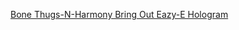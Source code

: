 ---
layout: post
wordpress_id: 1644
wordpress_url: http://noesbueno.com/archives/1644
date: '2013-09-12 18:30:10 -0500'
date_gmt: '2013-09-12 23:30:10 -0500'
body: |
  <p><a href="http://blog.turntablelab.com/prince-klassen/2013/09/bone-thugs-n-harmony-bring-out-eazy-e-hologram/">Bone Thugs-N-Harmony Bring Out Eazy-E Hologram</a></p>
---